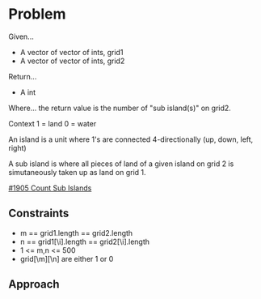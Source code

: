 
# Problem
Given...
- A vector of vector of ints, grid1
- A vector of vector of ints, grid2

Return...
- A int

Where...
the return value is the number of "sub island(s)" on grid2.

Context
1 = land
0 = water

An island is a unit where 1's are connected 4-directionally (up, down, left, right)

A sub island is where all pieces of land of a given island on grid 2 is simutaneously taken up as land on grid 1.

[\#1905 Count Sub Islands](https://leetcode.com/problems/count-sub-islands/description/?envType=daily-question&envId=2024-08-28)

## Constraints
- m == grid1.length == grid2.length
- n == grid1[\i].length == grid2[\i].length
- 1 <= m,n <= 500
- grid[\m][\n] are either 1 or 0

## Approach
